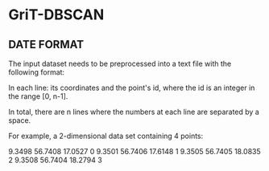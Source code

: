 # GriT-DBSCAN

## DATE FORMAT
The input dataset needs to be preprocessed into a text file with the following format:

In each line: its coordinates and the point's id, where the id is an integer in the range [0,  n-1].

In total, there are n lines where the numbers at each line are separated by a space. 

For example, a 2-dimensional data set containing 4 points:
 
9.3498     56.7408     17.0527     0
9.3501     56.7406     17.6148     1
9.3505     56.7405     18.0835     2
9.3508     56.7404     18.2794     3
